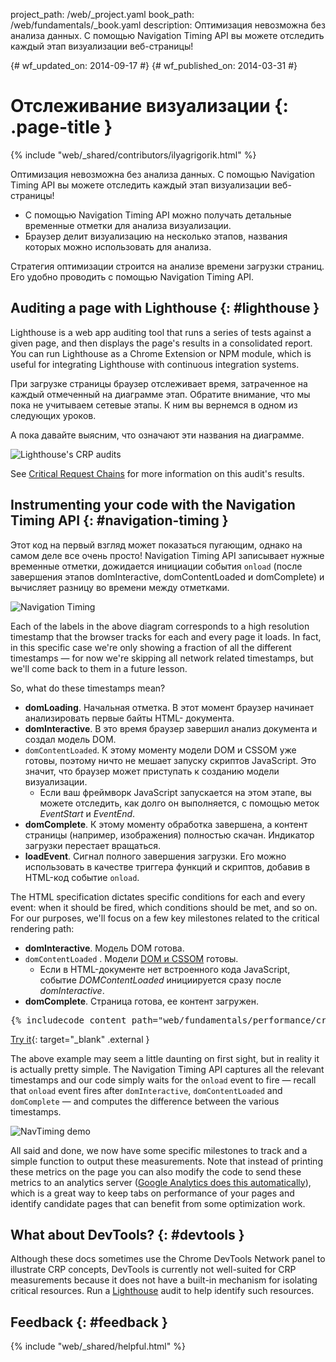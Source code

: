 project_path: /web/_project.yaml book_path: /web/fundamentals/_book.yaml description: Оптимизация невозможна без анализа данных. С помощью Navigation Timing API вы можете отследить каждый этап визуализации веб-страницы!

{# wf_updated_on: 2014-09-17 #} {# wf_published_on: 2014-03-31 #}

# Отслеживание визуализации {: .page-title }

{% include "web/_shared/contributors/ilyagrigorik.html" %}

Оптимизация невозможна без анализа данных. С помощью Navigation Timing API вы можете отследить каждый этап визуализации веб-страницы!

* С помощью Navigation Timing API можно получать детальные временные отметки для анализа визуализации.
* Браузер делит визуализацию на несколько этапов, названия которых можно использовать для анализа.

Стратегия оптимизации строится на анализе времени загрузки страниц. Его удобно проводить с помощью Navigation Timing API.

## Auditing a page with Lighthouse {: #lighthouse }

Lighthouse is a web app auditing tool that runs a series of tests against a given page, and then displays the page's results in a consolidated report. You can run Lighthouse as a Chrome Extension or NPM module, which is useful for integrating Lighthouse with continuous integration systems.

При загрузке страницы браузер отслеживает время, затраченное на каждый отмеченный на диаграмме этап. Обратите внимание, что мы пока не учитываем сетевые этапы. К ним вы вернемся в одном из следующих уроков.

А пока давайте выясним, что означают эти названия на диаграмме.

![Lighthouse's CRP audits](images/lighthouse-crp.png)

See [Critical Request Chains](/web/tools/lighthouse/audits/critical-request-chains) for more information on this audit's results.

## Instrumenting your code with the Navigation Timing API {: #navigation-timing }

Этот код на первый взгляд может показаться пугающим, однако на самом деле все очень просто! Navigation Timing API записывает нужные временные отметки, дожидается инициации события `onload` (после завершения этапов domInteractive, domContentLoaded и domComplete) и вычисляет разницу во времени между отметками.

<img src="images/dom-navtiming.png"  alt="Navigation Timing" />

Each of the labels in the above diagram corresponds to a high resolution timestamp that the browser tracks for each and every page it loads. In fact, in this specific case we're only showing a fraction of all the different timestamps &mdash; for now we're skipping all network related timestamps, but we'll come back to them in a future lesson.

So, what do these timestamps mean?

* **domLoading**. Начальная отметка. В этот момент браузер начинает анализировать первые байты HTML- документа.
* **domInteractive**. В это время браузер завершил анализ документа и создал модель DOM.
* `domContentLoaded`. К этому моменту модели DOM и CSSOM уже готовы, поэтому ничто не мешает запуску скриптов JavaScript. Это значит, что браузер может приступать к созданию модели визуализации. 
    * Если ваш фреймворк JavaScript запускается на этом этапе, вы можете отследить, как долго он выполняется, с помощью меток *EventStart* и *EventEnd*.
* **domComplete**. К этому моменту обработка завершена, а контент страницы (например, изображения) полностью скачан. Индикатор загрузки перестает вращаться.
* **loadEvent**. Сигнал полного завершения загрузки. Его можно использовать в качестве триггера функций и скриптов, добавив в HTML-код событие `onload`.

The HTML specification dictates specific conditions for each and every event: when it should be fired, which conditions should be met, and so on. For our purposes, we'll focus on a few key milestones related to the critical rendering path:

* **domInteractive**. Модель DOM готова.
* `domContentLoaded` . Модели [DOM и CSSOM](http://calendar.perfplanet.com/2012/deciphering-the-critical-rendering-path/) готовы. 
    * Если в HTML-документе нет встроенного кода JavaScript, событие *DOMContentLoaded* инициируется сразу после *domInteractive*.
* **domComplete**. Страница готова, ее контент загружен.

<div style="clear:both;"></div>

<pre class="prettyprint">
{% includecode content_path="web/fundamentals/performance/critical-rendering-path/_code/measure_crp.html" region_tag="full"   adjust_indentation="auto" %}
</pre>

[Try it](https://googlesamples.github.io/web-fundamentals/fundamentals/performance/critical-rendering-path/measure_crp.html){: target="_blank" .external }

The above example may seem a little daunting on first sight, but in reality it is actually pretty simple. The Navigation Timing API captures all the relevant timestamps and our code simply waits for the `onload` event to fire &mdash; recall that `onload` event fires after `domInteractive`, `domContentLoaded` and `domComplete` &mdash; and computes the difference between the various timestamps.

<img src="images/device-navtiming-small.png"  alt="NavTiming demo" />

All said and done, we now have some specific milestones to track and a simple function to output these measurements. Note that instead of printing these metrics on the page you can also modify the code to send these metrics to an analytics server ([Google Analytics does this automatically](https://support.google.com/analytics/answer/1205784)), which is a great way to keep tabs on performance of your pages and identify candidate pages that can benefit from some optimization work.

## What about DevTools? {: #devtools }

Although these docs sometimes use the Chrome DevTools Network panel to illustrate CRP concepts, DevTools is currently not well-suited for CRP measurements because it does not have a built-in mechanism for isolating critical resources. Run a [Lighthouse](#lighthouse) audit to help identify such resources.

## Feedback {: #feedback }

{% include "web/_shared/helpful.html" %}